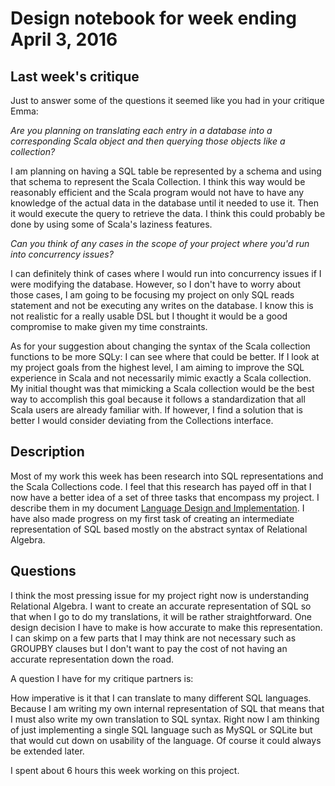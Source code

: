# Design notebook for week ending April 3, 2016


## Last week's critique

Just to answer some of the questions it seemed like you had in your critique Emma:

_Are you planning on translating each entry in a database into a corresponding Scala object and then querying those objects like a collection?_

I am planning on having a SQL table be represented by a schema and using that schema to represent the Scala Collection. I think this way would be reasonably efficient and the Scala program would not have to have any knowledge of the actual data in the database until it needed to use it. Then it would execute the query to retrieve the data. I think this could probably be done by using some of Scala's laziness features. 


_Can you think of any cases in the scope of your project where you'd run into concurrency issues?_

I can definitely think of cases where I would run into concurrency issues if I were modifying the database. However, so I don't have to worry about those cases, I am going to be focusing my project on only SQL reads statement and not be executing any writes on the database. I know this is not realistic for a really usable DSL but I thought it would be a good compromise to make given my time constraints. 

As for your suggestion about changing the syntax of the Scala collection functions to be more SQLy: I can see where that could be better. If I look at my project goals from the highest level, I am aiming to improve the SQL experience in Scala and not necessarily mimic exactly a Scala collection. My initial thought was that mimicking a Scala collection would be the best way to accomplish this goal because it follows a standardization that all Scala users are already familiar with. If however, I find a solution that is better I would consider deviating from the Collections interface. 


## Description

Most of my work this week has been research into SQL representations and the Scala Collections code. I feel that this research has payed off in that I now have a better idea of a set of three tasks that encompass my project. I describe them in my document [Language Design and Implementation](master/documents/design_and_implementation.md). I have also made progress on my first task of creating an intermediate representation of SQL based mostly on the abstract syntax of Relational Algebra.

## Questions

I think the most pressing issue for my project right now is understanding Relational Algebra. I want to create an accurate representation of SQL so that when I go to do my translations, it will be rather straightforward. One design decision I have to make is how accurate to make this representation. I can skimp on a few parts that I may think are not necessary such as GROUPBY clauses but I don't want to pay the cost of not having an accurate representation down the road. 

A question I have for my critique partners is:

How imperative is it that I can translate to many different SQL languages. Because I am writing my own internal representation of SQL that means that I must also write my own translation to SQL syntax. Right now I am thinking of just implementing a single SQL language such as MySQL or SQLite but that would cut down on usability of the language. Of course it could always be extended later. 

I spent about 6 hours this week working on this project.



